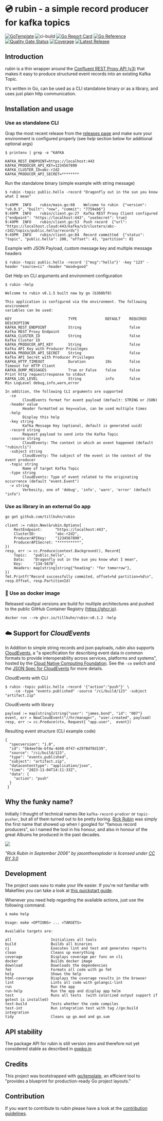 # 💿 rubin - a simple record producer for kafka topics

[![GoTemplate](https://img.shields.io/badge/go/template-black?logo=go)](https://github.com/SchwarzIT/go-template)
![ci-build](https://github.com/tillkuhn/rubin/actions/workflows/main.yml/badge.svg)
[![Go Report Card](https://goreportcard.com/badge/github.com/tillkuhn/rubin)](https://goreportcard.com/report/github.com/tillkuhn/rubin)
[![Go Reference](https://pkg.go.dev/badge/github.com/tillkuhn/rubin.svg)](https://pkg.go.dev/github.com/tillkuhn/rubin)
[![Quality Gate Status](https://sonarcloud.io/api/project_badges/measure?project=tillkuhn_rubin&metric=alert_status)](https://sonarcloud.io/summary/new_code?id=tillkuhn_rubin)
[![Coverage](https://sonarcloud.io/api/project_badges/measure?project=tillkuhn_rubin&metric=coverage)](https://sonarcloud.io/component_measures?id=tillkuhn_rubin&metric=coverage&view=list)
[![Latest Release](https://img.shields.io/github/v/release/tillkuhn/rubin?include_prereleases)](https://github.com/tillkuhn/rubin/releases)

## Introduction

*rubin* is a thin wrapper around the [Confluent  REST Proxy API (v3)](https://docs.confluent.io/platform/current/kafka-rest/api.html#records-v3) that makes it easy to produce 
structured event records into an existing Kafka Topic. 

It's written in Go, can be used as a CLI standalone binary or as a library, and uses just plain http communication.

## Installation and usage

### Use as standalone CLI

Grap the most recent release from the [releases page](https://github.com/tillkuhn/rubin/releases) and make sure your environment is configured properly (see *help* section below for additional optional args)

```
$ printenv | grep -e ^KAFKA

KAFKA_REST_ENDPOINT=https://localhost:443
KAFKA_PRODUCER_API_KEY=1234567890
KAFKA_CLUSTER_ID=abc-r2d2
KAFKA_PRODUCER_API_SECRET=********
```

Run the standalone binary (simple example with string message)

```
$ rubin -topic public.hello -record "Dragonfly out in the sun you know what I mean"

9:49PM	INFO	rubin/main.go:60	Welcome to rubin  {"version": "v0.0.5", "built": "now", "commit": "7759eb6"}
9:49PM	INFO	rubin/client.go:27	Kafka REST Proxy Client configured  {"endpoint": "https://localhost:443", "useSecret": true}
9:49PM	INFO	rubin/client.go:53	Push record  {"url": "https://localhost.cloud:443/kafka/v3/clusters/abc-r2d2/topics/public.hello/records"}
9:49PM	INFO	rubin/client.go:84	Record committed  {"status": "topic", "public.hello": 200, "offset": 43, "partition": 0}
```

Example with JSON Payload, custom message key and multiple message headers

```
$ rubin -topic public.hello -record '{"msg":"hello"}' -key "123" -header "source=ci" -header "mood=good"
```

Get Help on CLI arguments and environment configuration

```
$ rubin -help

Welcome to rubin v0.1.5 built now by go (b368bf8)

This application is configured via the environment. The following environment
variables can be used:

KEY                          TYPE             DEFAULT    REQUIRED    DESCRIPTION
KAFKA_REST_ENDPOINT          String                      false       Kafka REST Proxy Endpoint
KAFKA_CLUSTER_ID             String                      false       Kafka Cluster ID
KAFKA_PRODUCER_API_KEY       String                      false       Kafka API Key with Producer Privileges
KAFKA_PRODUCER_API_SECRET    String                      false       Kafka API Secret with Producer Privileges
KAFKA_HTTP_TIMEOUT           Duration         10s        false       Timeout for HTTP Client
KAFKA_DUMP_MESSAGES          True or False    false      false       Print http request/response to stdout
KAFKA_LOG_LEVEL              String           info       false       Min LogLevel debug,info,warn,error

```
```
In addition, the following CLI arguments are supported
  -ce
    	CloudEvents format for event payload (default: STRING or JSON)
  -header value
    	Header formatted as key=value, can be used multiple times
  -help
    	Display this help
  -key string
    	Kafka Message Key (optional, default is generated uuid)
  -record string
    	Request payload to send into the Kafka Topic
  -source string
    	CloudEventy: The context in which an event happened (default "rubin/cli")
  -subject string
    	CloudEventy: The subject of the event in the context of the event producer
  -topic string
    	Name of target Kafka Topic
  -type string
    	CloudEvents: Type of event related to the originating occurrence (default "event.Event")
  -v string
    	Verbosity, one of 'debug', 'info', 'warn', 'error' (default "info")
```

### Use as library in an external Go app

```
go get github.com/tillkuhn/rubin
```
```
client := rubin.New(&rubin.Options{
	RestEndpoint:      "https://localhost:443",
	ClusterID:         "abc-r2d2",
	ProducerAPIKey:    "1234567890",
	ProducerAPISecret: "**********",
})
resp, err := cc.Produce(context.Background(), Record{
	Topic:   "public.hello",
	Data:    "Dragonfly out in the sun you know what I mean",
	Key:     "134-5678",
	Headers: map[string]string{"heading": "for tomorrow"},
})
fmt.Printf("Record successfully commited, offset=%d partition=%d\n", resp.Offset, resp.PartitionId)
```

### 🐳 Use as docker image

Released vaultpal versions are build for multiple architectures and pushed to the public GitHub Container Registry (https://ghcr.io).

```
docker run --rm ghcr.io/tillkuhn/rubin:v0.1.2 -help
```

## ☁️ Support for *CloudEvents*

In Addition to simple string records and json payloads, *rubin* also supports [CloudEvents](https://cloudevents.io/), a "a specification for describing event data in common formats to provide interoperability across services, platforms and systems", hosted by the [Cloud Native Computing Foundation](https://www.cncf.io/). See the `-ce` switch and the [JSON Spec for CloudEvents](https://github.com/cloudevents/spec/blob/main/cloudevents/formats/json-format.md) for more details.

CloudEvents with CLI
```
$ rubin -topic public.hello -record '{"action":"push"}' \
    -ce -type "events.published" -source "/ci/build/123" -subject "artifact.zip"
```
CloudEvents with library
```
payload := map[string]string{"user": "james.bond", "id": "007"}
event, err = NewCloudEvent("//hr/manager", "user.created", payload)
resp, err := cc.Produce(ctx, Request{ "app.user",  event})
```
Resulting event structure (CLI example code)
```
{
  "specversion": "1.0",
  "id": "5b4eefde-bf4a-4d48-8f47-e2978df8d139",
  "source": "/ci/build/123",
  "type": "events.published",
  "subject": "artifact.zip",
  "datacontenttype": "application/json",
  "time": "2023-11-04T14:11:33Z",
  "data": {
	"action": "push"
  }
 }
```

## Why the funky name?

Initially I thought of technical names like `kafka-record-prodcer` or `topic-pusher`, but all of them turned out to be pretty boring. [Rick Rubin](https://en.wikipedia.org/wiki/Rick_Rubin) was simply the first name that showed up when I googled for "famous record producers", so I named the tool in his honour, and also in honour of the great Albums he produced in the past decades.

<a href="https://de.wikipedia.org/wiki/Rick_Rubin">
 <img src="https://upload.wikimedia.org/wikipedia/commons/archive/4/43/20210617192624%21RickRubinSept09.jpg" >
</a>
  
*"Rick Rubin in September 2006" by jasontheexploder is licensed under [CC BY 3.0](https://creativecommons.org/licenses/by/3.0/)*


## Development

The project uses `make` to make your life easier. If you're not familiar with Makefiles you can take a look at [this quickstart guide](https://makefiletutorial.com).

Whenever you need help regarding the available actions, just use the following command.

```
$ make help

Usage: make <OPTIONS> ... <TARGETS>

Available targets are:

all                  Initializes all tools
build                Builds all binaries
ci                   Executes lint and test and generates reports
clean                Cleans up everything
coverage             Displays coverage per func on cli
docker               Builds docker image
download             Downloads the dependencies
fmt                  Formats all code with go fmt
help                 Shows the help
html-coverage        Displays the coverage results in the browser
lint                 Lints all code with golangci-lint
run                  Run the app
run-help             Run the app and display app helm
test                 Runs all tests  (with colorized output support if gotest is installed)
test-build           Tests whether the code compiles
test-int             Run integration test with tag //go:build integration
tidy                 Cleans up go.mod and go.sum
```

## API stability

The package API for rubin is still version zero and therefore not yet considered stable as described in [gopkg.in](https://gopkg.in)

## Credits

This project was bootstrapped with [go/template](https://github.com/SchwarzIT/go-template), an efficient tool to "provides a blueprint for production-ready Go project layouts."

## Contribution
If you want to contribute to *rubin* please have a look at the [contribution guidelines](./CONTRIBUTING.md).

